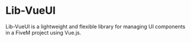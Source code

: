 # Lib-VueUI
 Lib-VueUI is a lightweight and flexible library for managing UI components in a FiveM project using Vue.js.
